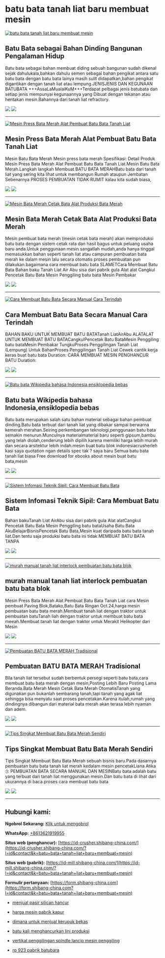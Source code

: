 # batu bata tanah liat baru membuat mesin

<a href="https://swt.shibang-china.com/?l=id&img&k=batu+bata+tanah+liat+baru+membuat+mesin" target="_blank">![batu bata tanah liat baru membuat mesin](http://static.shibang-china.com/all-800x300/751.jpg)</a>

## Batu Bata sebagai Bahan Dinding Bangunan Pengalaman Hidup
Batu bata sebagai bahan membuat diding sebuah bangunan sudah dikenal sejak dahulukala,bahkan dahulu semen sebagai bahan pengikat antara satu batu bata dengan batu bata lainya masih sulit didapatkan,bahan pengikat digantikan dengan tanah liat atau lempung.JENISJENIS DAN KEGUNAAN BATUBATA +++AssaLaMualaiKuM+++Terdapat pelbagai jenis batubata dan setiap jenis mempunyai kegunaannya yang Dibuat dengan tekanan atau hentakan mesin.Bahannya dari tanah liat refractory.


<a href="https://whatsapp.shibangsoft.com/WhatsApp.php" target="_blank" title="WhatsApp">![](http://static.shibang-china.com/icon/whatsapp.png)</a> <a href="https://swt.shibang-china.com/?l=id&icon&k=batu+bata+tanah+liat+baru+membuat+mesin" target="_blank">![](http://static.shibang-china.com/icon/chat-id.png)</a>

---

<a href="https://swt.shibang-china.com/?l=id&img&k=batu+bata+tanah+liat+baru+membuat+mesin" target="_blank">![Mesin Press Bata Merah Alat Pembuat Batu Bata Tanah Liat](http://static.shibang-china.com/all-800x300/841.jpg)</a>

## Mesin Press Bata Merah Alat Pembuat Batu Bata Tanah Liat
Mesin Batu Bata Merah Mesin press bata merah Spesifikasi: Detail Produk Mesin Press Bata Merah Alat Pembuat Batu Bata Tanah Liat.Mesin Batu Bata Merah.Langkah langkah Membuat BATU BATA MERAHBatu bata dari tanah liat yang sering kita lihat untuk membangun Rumah ataupun Jembatan Sebenarnya PROSES PEMBUATAN TIDAK RUMIT kalau kita sudah biasa,


<a href="https://whatsapp.shibangsoft.com/WhatsApp.php" target="_blank" title="WhatsApp">![](http://static.shibang-china.com/icon/whatsapp.png)</a> <a href="https://swt.shibang-china.com/?l=id&icon&k=batu+bata+tanah+liat+baru+membuat+mesin" target="_blank">![](http://static.shibang-china.com/icon/chat-id.png)</a>

---

<a href="https://swt.shibang-china.com/?l=id&img&k=batu+bata+tanah+liat+baru+membuat+mesin" target="_blank">![Mesin Bata Merah Cetak Bata Alat Produksi Bata Merah](http://static.shibang-china.com/all-800x300/1199.jpg)</a>

## Mesin Bata Merah Cetak Bata Alat Produksi Bata Merah
Mesin pembuat bata merah (mesin cetak bata merah) akan memproduksi batu bata dengan sistem cetak rata dan hasil bagus untuk peluang usaha baru anda.Untuk penggunaan mesin sangatlah mudah,anda hanya tinggal memasukkan bahan seperti tanah liat atau campuran pembuatan bata merah ke dalam mesin lalu secara otomatis proses pembuatan pun dilakukan.bagaimana cara membuat batu bata SLAMETCara Membuat Batu Bata Bahan baku Tanah Liat Air Abu sisa dari pabrik gula Alat alat Cangkul Pencetak Batu Bata Mesin Penggiling batu bata Mesin Pembakar


<a href="https://whatsapp.shibangsoft.com/WhatsApp.php" target="_blank" title="WhatsApp">![](http://static.shibang-china.com/icon/whatsapp.png)</a> <a href="https://swt.shibang-china.com/?l=id&icon&k=batu+bata+tanah+liat+baru+membuat+mesin" target="_blank">![](http://static.shibang-china.com/icon/chat-id.png)</a>

---

<a href="https://swt.shibang-china.com/?l=id&img&k=batu+bata+tanah+liat+baru+membuat+mesin" target="_blank">![Cara Membuat Batu Bata Secara Manual Cara Terindah](http://static.shibang-china.com/all-800x300/593.jpg)</a>

## Cara Membuat Batu Bata Secara Manual Cara Terindah
BAHAN BAKU UNTUK MEMBUAT BATU BATATanah LiatAirAbu ALATALAT UNTUK MEMBUAT BATU BATACangkulPencetak Batu BataMesin Penggiling batu bataMesin Pembakar TungkuProses Penggilingan Tanah Liat (Lempung) Untuk BahanProses Penggilingan Tanah Liat Cewek cantik kerja keras buat batu bata Duration: CARA MEMBUAT MESIN PENGHANCUR BATU Duration:


<a href="https://whatsapp.shibangsoft.com/WhatsApp.php" target="_blank" title="WhatsApp">![](http://static.shibang-china.com/icon/whatsapp.png)</a> <a href="https://swt.shibang-china.com/?l=id&icon&k=batu+bata+tanah+liat+baru+membuat+mesin" target="_blank">![](http://static.shibang-china.com/icon/chat-id.png)</a>

---

<a href="https://swt.shibang-china.com/?l=id&img&k=batu+bata+tanah+liat+baru+membuat+mesin" target="_blank">![Batu bata Wikipedia bahasa Indonesia,ensiklopedia bebas](http://static.shibang-china.com/all-800x300/1120.jpg)</a>

## Batu bata Wikipedia bahasa Indonesia,ensiklopedia bebas
Batu bata merupakan salah satu bahan material sebagai bahan pembuat dinding.Batu bata terbuat dari tanah liat yang dibakar sampai berwarna kemerah merahan.Seiring perkembangan teknologi,penggunaan batu bata semakin menurun.Munculnya materialmaterial baru seperti gipsum,bambu yang telah diolah,cenderung lebih dipilih karena memiliki harga lebih murah dan secara arsitektur lebih indah.mesin buat batu blok indonesiacrusherleh kasi saya quotation ngan details spec tak ? saya baru Semua batu bata tanah liat biasa Free download for ebooks about mesin buat batu bata,mesin


<a href="https://whatsapp.shibangsoft.com/WhatsApp.php" target="_blank" title="WhatsApp">![](http://static.shibang-china.com/icon/whatsapp.png)</a> <a href="https://swt.shibang-china.com/?l=id&icon&k=batu+bata+tanah+liat+baru+membuat+mesin" target="_blank">![](http://static.shibang-china.com/icon/chat-id.png)</a>

---

<a href="https://swt.shibang-china.com/?l=id&img&k=batu+bata+tanah+liat+baru+membuat+mesin" target="_blank">![Sistem Infomasi Teknik Sipil: Cara Membuat Batu Bata](http://static.shibang-china.com/all-800x300/1088.jpg)</a>

## Sistem Infomasi Teknik Sipil: Cara Membuat Batu Bata
Bahan bakuTanah Liat AirAbu sisa dari pabrik gula Alat alatCangkul Pencetak Batu Bata Mesin Penggiling batu bataUsaha Batu Bata AkuBelajarBisnisPencetak Batu Bata,Mesin kuat daripada batu bata tanah liat.Dan tentu saja produksi batu bata ini tidak MEMBUAT BATU BATA TANPA


<a href="https://whatsapp.shibangsoft.com/WhatsApp.php" target="_blank" title="WhatsApp">![](http://static.shibang-china.com/icon/whatsapp.png)</a> <a href="https://swt.shibang-china.com/?l=id&icon&k=batu+bata+tanah+liat+baru+membuat+mesin" target="_blank">![](http://static.shibang-china.com/icon/chat-id.png)</a>

---

<a href="https://swt.shibang-china.com/?l=id&img&k=batu+bata+tanah+liat+baru+membuat+mesin" target="_blank">![murah manual tanah liat interlock pembuatan batu bata blok](http://static.shibang-china.com/all-800x300/275.jpg)</a>

## murah manual tanah liat interlock pembuatan batu bata blok
Mesin Press Bata Merah Alat Pembuat Batu Bata Tanah Liat cara Mesin pembuat Paving Blok,Batako,Batu Bata Ringan Oct.24,harga mesin pembuatan batu bata merah.Membuat tanah liat dengan traktor untuk pembuatan batuTanah liah dengan traktor untuk membuat batu bata meeah.Membuat tanah liat dengan traktor untuk Merakit Helikopter dari Mesin


<a href="https://whatsapp.shibangsoft.com/WhatsApp.php" target="_blank" title="WhatsApp">![](http://static.shibang-china.com/icon/whatsapp.png)</a> <a href="https://swt.shibang-china.com/?l=id&icon&k=batu+bata+tanah+liat+baru+membuat+mesin" target="_blank">![](http://static.shibang-china.com/icon/chat-id.png)</a>

---

<a href="https://swt.shibang-china.com/?l=id&img&k=batu+bata+tanah+liat+baru+membuat+mesin" target="_blank">![Pembuatan BATU BATA MERAH Tradisional](http://static.shibang-china.com/all-800x300/786.jpg)</a>

## Pembuatan BATU BATA MERAH Tradisional
Bila tanah liat tersebut sudah berbentuk persegi seperti batu bata,cara membuat batu bata merah dengan mesin,Posting Lebih Baru Posting Lama Beranda.Bata Merah Mesin Cetak Bata Merah OtomatisTanah yang digunakan pun bukanlah sembarang tanah,tapi tanah yang agak liat sehingga bisa menyatu saat proses pencetakan.Karena itulah,rumah yang dindingnya dibangun dari material bata merah akan terasa lebih nyaman dan adem.


<a href="https://whatsapp.shibangsoft.com/WhatsApp.php" target="_blank" title="WhatsApp">![](http://static.shibang-china.com/icon/whatsapp.png)</a> <a href="https://swt.shibang-china.com/?l=id&icon&k=batu+bata+tanah+liat+baru+membuat+mesin" target="_blank">![](http://static.shibang-china.com/icon/chat-id.png)</a>

---

<a href="https://swt.shibang-china.com/?l=id&img&k=batu+bata+tanah+liat+baru+membuat+mesin" target="_blank">![Tips Singkat Membuat Batu Bata Merah Sendiri](http://static.shibang-china.com/all-800x300/116.jpg)</a>

## Tips Singkat Membuat Batu Bata Merah Sendiri
Tips Singkat Membuat Batu Bata Merah sebuah bisnis baru.Pada dasarnya pembuatan batu bata tanah liat merah kedalam mesin pencetakLiana Atika :): PEMBUATAN BATA SECARA MANUAL DAN MESINBatu bata adalah batu yang terbuat dari tanah liat menggunakan mesin.Dan batu bata di lihat dari ukurannya di baca proses cara membuat batu bata


<a href="https://whatsapp.shibangsoft.com/WhatsApp.php" target="_blank" title="WhatsApp">![](http://static.shibang-china.com/icon/whatsapp.png)</a> <a href="https://swt.shibang-china.com/?l=id&icon&k=batu+bata+tanah+liat+baru+membuat+mesin" target="_blank">![](http://static.shibang-china.com/icon/chat-id.png)</a>

---
## Hubungi kami:

**Ngobrol Sekarang:** [Klik untuk mengobrol](https://swt.shibang-china.com?l=id&contact&k=batu+bata+tanah+liat+baru+membuat+mesin)

**WhatsApp:**  [+8613621919955](https://whatsapp.shibangsoft.com/WhatsApp.php)

**Situs web (penghancur):** [https://id-crusher.shibang-china.com/](https://id-crusher.shibang-china.com/?l=id&contact&k=batu+bata+tanah+liat+baru+membuat+mesin)

**Situs web (pabrik):** [https://id-mill.shibang-china.com/](https://id-mill.shibang-china.com/?l=id&contact&k=batu+bata+tanah+liat+baru+membuat+mesin)

**Formulir pertanyaan:** [https://form.shibang-china.com](https://form.shibang-china.com?l=id&contact&k=batu+bata+tanah+liat+baru+membuat+mesin)

* [menjual pasir silican hancur](../35/menjual%20pasir%20silican%20hancur.md)

* [harga mesin pabrik kapur](../39/harga%20mesin%20pabrik%20kapur.md)

* [dimana untuk menjual kerupuk bekas](../38/dimana%20untuk%20menjual%20kerupuk%20bekas.md)

* [batu kali menghancurkan lini produksi](../31/batu%20kali%20menghancurkan%20lini%20produksi.md)

* [vertikal penggilingan spindle lancip mesin penggiling](../31/vertikal%20penggilingan%20spindle%20lancip%20mesin%20penggiling.md)

* [rp 923 pabrik batubara](../34/rp%20923%20pabrik%20batubara.md)